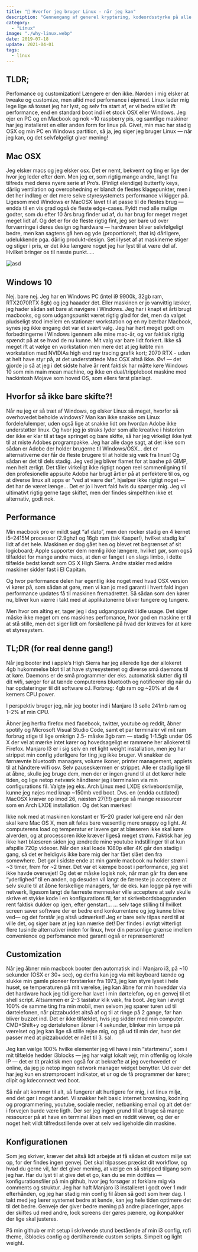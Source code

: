 ```yaml
---
title: "🐧 Hvorfor jeg bruger Linux - når jeg kan"
description: "Gennemgang af generel kryptering, kodeordsstyrke på alle større platforme."
category:
  - "Linux"
image: "./why-linux.webp"
date: 2019-07-18
update: 2021-04-01
tags:
  - linux
---
```


## TLDR;

Perfomance og customization! Længere er den ikke. Nørden i mig elsker at tweake og customize, men altid med perfomance i øjemed. Linux lader mig lege lige så tosset jeg har lyst, og selv fra start af, er vi bedre stillet ift performance, end en standard boot ind i et stock OSX eller Windows. Jeg ejer en PC og en Macbook og nok ~10 raspberry pis, og samtlige maskiner har jeg installeret en eller anden form for linux på. Givet, min mac har stadig OSX og min PC en Windows partition, så ja, jeg siger jeg bruger Linux — når jeg kan, og det selvfølgeligt giver mening!

## Mac OSX

Jeg elsker macs og jeg elsker osx. Det er nemt, bekvemt og ting er lige der hvor jeg leder efter dem. Men jeg er, som rigtig mange andre, langt fra tilfreds med deres nyere serie af Pro’s. (Pinligt elendige) butterfly keys, dårlig ventilation og overophedning er blandt de flestes klagepunkter, men i det her indlæg er det mere selve styresystemets performance vi kigger på. Ligesom med Windows er MacOSX lavet til at passe til de flestes brug — endda til en vis grad også de fleste edge-cases. Fyldt med alle mulige godter, som du efter 10 års brug finder ud af, du har brug for meget meget meget lidt af. Og det er for de fleste rigtig fint, jeg ser bare ud over forværringe i deres design og hardware — hardwaren bliver selvfølgeligt bedre, men kan sagtens gå hen og yde (proportionelt, that is) dårligere, udelukkende pga. dårlig produkt-design. Set i lyset af at maskinerne stiger og stiger i pris, er det ikke længere noget jeg har lyst til at være del af. Hvilket bringer os til næste punkt…..

![asd](https://bgr.com/wp-content/uploads/2013/10/apple-logo-chest-fanboy.jpg)

## Windows 10

Nej. bare nej. Jeg har en Windows PC (intel i9 9900k, 32gb ram, RTX2070RTX 8gb) og jeg haaader det. Eller maskinen er jo vanvittig lækker, jeg hader sådan set bare at navigere i Windows. Jeg har i knapt et årti brugt macbooks, og som udgangspunkt været rigtig glad for det, men da valget pludseligt stod imellem en stationær workstation og en ny bærbar Macbook, synes jeg ikke engang det var et svært valg. Jeg har hørt meget godt om forbedringerne i Windows igennem alle mine mac-år, og var faktisk rigtig spændt på at se hvad de nu kunne. Mit valg var bare lidt forkert. Ikke så meget ift at vælge en workstation men mere det at jeg købte min workstation med NVIDIAs high end ray tracing grafik kort; 2070 RTX - uden at helt have styr på, at det understøttede Mac OSX altså ikke. Øv! — det gjorde jo så at jeg i det sidste halve år rent faktisk har måtte køre Windows 10 som min main mean machine, og ikke en dual/trippleboot maskine med hackintosh Mojave som hoved OS, som ellers først planlagt.

## Hvorfor så ikke bare skifte?!

Når nu jeg er så træt af Windows, og elsker Linux så meget, hvorfor så overhovedet beholde windows? Man kan ikke snakke om Linux fordele/ulemper, uden også lige at snakke lidt om hvordan Adobe ikke understøtter linux. Og hvor jeg jo straks lyder som alle kreative i historien der ikke er klar til at tage springet og bare skifte, så har jeg virkeligt ikke lyst til at miste Adobes programpakke. Jeg har alle dage sagt, at det ikke som sådan er Adobe der holder brugerne til Windows/OSX… det er alternativerne der får de fleste brugere til at holde sig væk fra linux! Og sådan er det til dels stadig. Jeg ved jeg bliver flamet for at bashe på GIMP, men helt ærligt. Det tåler virkeligt ikke rigtigt nogen reel sammenligning til den profesionelle appsuite Adobe har brugt årtier på at perfektere til os, og at diverse linux alt apps er “ved at være der”, hjælper ikke rigtigt noget — det har de været længe… Det er jo i hvert fald hvis du spørger mig. Jeg vil ultimativt rigtig gerne tage skiftet, men der findes simpelthen ikke et alternativ, godt nok.

## Performance

Min macbook pro er mildt sagt “af dato”, men den rocker stadig en 4 kernet i5–2415M processor (2.9ghz) og 16gb ram (tak Kasper!), hvilket stadig ka’ lidt af det hele. Maskinen er dog gået hen og blevet ret begrænset af sit logicboard; Apple supporter dem nemlig ikke længere, hvilket gør, som også tilfældet for mange andre macs, at den er fanget i en slags limbo, i dette tilfælde bedst kendt som OS X High Sierra. Andre stakler med ældre maskiner sidder fast i El Capitan.

Og hvor performance delen har egentlig ikke noget med hvad OSX version vi kører på, som sådan at gøre, men vi kan jo med garanti i hvert fald ingen performance updates få til maskinen fremadrettet. Så sådan som den kører nu, bliver kun værre i takt med at applikatonerne bliver tungere og tungere.

Men hvor om alting er, tager jeg i dag udgangspunkt i idle usage. Det siger måske ikke meget om ens maskines perfomance, hvor god en maskine er til at stå stille, men det siger lidt om forskellene på hvad der kræves for at køre et styresystem.

## TL;DR (for real denne gang!)

Når jeg booter ind i apple’s High Sierra har jeg allerede lige der allokeret 4gb hukommelse blot til at have styresystemet og diverse små daemons til at køre. Daemons er de små programmer der eks. automatisk slutter dig til dit wifi, sørger for at tænde computerens bluetooth og notificerer dig når du har opdateringer til dit software o.l. Forbrug: 4gb ram og ~20% af de 4 kerners CPU power.

I perspektiv bruger jeg, når jeg booter ind i Manjaro I3 sølle 241mb ram og 1–2% af min CPU.

Åbner jeg herfra firefox med facebook, twitter, youtube og reddit, åbner spotify og Microsoft Visual Studio Code, samt et par terminaler vil mit ram forbrug stige til lige omkrign 2.5- måske 3gb ram — stadig 1-1.5gb under OS X der vel at mærke intet kører og hovedsageligt er rammene her allokeret til Firefox. Manjaro I3 er i sig selv en ret light weight installation, men jeg har strippet min config yderligere for ting jeg ikke bruger. Vi snakker de førnævnte bluetooth managers, volume ikoner, printer management, applets til at håndtere wifi osv. Selv pauseskærmen er strippet. Alle er stadig lige til at åbne, skulle jeg bruge dem, men der er ingen grund til at det kører hele tiden, og lige netop netværk håndterer jeg i terminalen via min configurations fil. Valgte jeg eks. Arch Linux med LXDE skrivebordsmiljø, kunne jeg nøjes med knap ~150mb ved boot. Dvs. en (endda outdated) MacOSX kræver op imod 26, næsten 27(!!!) gange så mange ressourcer som en Arch LXDE installation.
Og det kan mærkes!

Ikke nok med at maskinen konstant er 15–20 grader køligere end når den skal køre Mac OS X, men alt føles bare væsentlig mere snappy og light. At computerens load og temperatur er lavere gør at blæseren ikke skal køre alverden, og at processoren ikke kræver ligeså meget strøm. Faktisk har jeg ikke hørt blæseren siden jeg ændrede mine youtube indstillinger til at kun afspille 720p videoer. Når den skal loade 1080p eller 4K går den stadig i gang, så det er heldigvis ikke bare mig der har fået slået den fra somewhere. Det gør i sidste ende at min gamle macbook nu holder strøm i ~3 timer, frem for ~2 timer. Det var et kæmpe boost i performance, jeg slet ikke havde overvejet! Og det er måske logisk nok, når man går fra den ene “yderlighed” til en anden, og desuden vil langt de færreste jo acceptere at selv skulle til at åbne forskellige managers, før de eks. kan logge på nye wifi netværk, ligesom langt de færreste mennesker ville acceptere at selv skulle skrive et stykke kode i en konfigurations fil, før at skrivebordsbaggrunden rent faktisk dukker op igen, efter genstart… … selv tage stilling til hvilket screen saver software der er bedre end konkurrentere og jeg kunne blive ved— og det forstår jeg altså udmærket! Jeg er bare selv tilpas nørd til at ville det, og siger bare at jeg kan mærke det! Der findes i øvrigt vitterligt flere tusinde alternativer inden for linux, hvor din personlige grænse imellem convenience og perfomance med garanti også er repræsenteret!

## Customization

Når jeg åbner min macbook booter den automatisk ind i Manjaro i3, på ~10 sekunder (OSX er 30+ sec), og derfra kan jeg via mit keyboard tænde og slukke min gamle pioneer forstærker fra 1973, jeg kan styre lyset i hele huset, se temperaturen på mit værelse, jeg kan åbne for min hoveddør via det hardware hack jeg tidligere har lavet i min dørtelefon, og en genvej til et shell script. Altsammen er 2–3 tastatur klik væk, fra boot. Jeg kan i øvrigt 100% de samme ting fra min mobil, men selvom jeg sparer turen ud til dørtelefonen, når pizzabuddet altså af og til at ringe på 2 gange, før han bliver buzzet ind. Det er ikke tilfældet, hvis jeg sidder med min computer. CMD+Shift+y og dørtelefonen åbner i 4 sekunder, blinker min lampe på værelset og jeg kan lige så stille rejse mig, og gå ud til min dør, hvor det passer med at pizzabuddet er nået til 3. sal.

Jeg kan vælge 100% hvilke elementer jeg vil have i min “startmenu”, som i mit tilfælde hedder i3blocks — jeg har valgt lokalt vejr, min offenlig og lokale IP — det er tit praktisk men også for at bekræfte at jeg overhovedet er online, da jeg jo netop ingen network manager widget benytter. Ud over det har jeg kun en strømprocent indikator, et ur og de få programmer der kører; clipit og kdeconnect ved boot.

Så når alt kommer til alt, så fungerer alt hurtigere for mig, i et linux miljø, end det gør i noget andet. Vi snakker helt basic internet browsing, kodning og programmering, youtube, sociale medier, netbanking email og alt det der i forvejen burde være ligth. Der ser jeg ingen grund til at bruge så mange ressourcer på at have en terminal åben med en reddit viewer, og der er noget helt vildt tilfredsstillende over at selv vedligeholde din maskine.

## Konfigurationen

Som jeg skriver, kræver det altså lidt arbejde at få sådan et custom miljø sat op, for der findes ingen genvej. Det skal tilpasses præcist dit workflow, og hvad du gerne vil, før det giver mening, at vælge en så stripped tilgang som jeg har. Har du lyst til at give det et go, kan du se min dotfiles — konfigurationsfiler på min github, hvor jeg forsøger at forklare mig via comments og struktur. Jeg har haft Manjaro i3 installeret i godt over 1 mdr efterhånden, og jeg har stadig min config fil åben så godt som hver dag. I takt med jeg lærer systemet bedre at kende, kan jeg hele tiden optimere det til det bedre. Genveje der giver bedre mening på andre placeringer, apps der skiftes ud med andre, lock screens der gøres pænere, og ikonpakker der lige skal justeres.

På min github er mit setup i skrivende stund bestående af min i3 config, rofi theme, i3blocks config og dertilhørende custom scripts. Simpelt og light weight.
